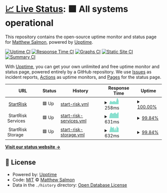 # [📈 Live Status](https://status.startrisk.com): <!--live status--> **🟩 All systems operational**

This repository contains the open-source uptime monitor and status page for [Matthew Salmon](matthewsalmon.com), powered by [Upptime](https://github.com/upptime/upptime).

[![Uptime CI](https://github.com/invig/startrisk-uptime/workflows/Uptime%20CI/badge.svg)](https://github.com/invig/startrisk-uptime/actions?query=workflow%3A%22Uptime+CI%22)
[![Response Time CI](https://github.com/invig/startrisk-uptime/workflows/Response%20Time%20CI/badge.svg)](https://github.com/invig/startrisk-uptime/actions?query=workflow%3A%22Response+Time+CI%22)
[![Graphs CI](https://github.com/invig/startrisk-uptime/workflows/Graphs%20CI/badge.svg)](https://github.com/invig/startrisk-uptime/actions?query=workflow%3A%22Graphs+CI%22)
[![Static Site CI](https://github.com/invig/startrisk-uptime/workflows/Static%20Site%20CI/badge.svg)](https://github.com/invig/startrisk-uptime/actions?query=workflow%3A%22Static+Site+CI%22)
[![Summary CI](https://github.com/invig/startrisk-uptime/workflows/Summary%20CI/badge.svg)](https://github.com/invig/startrisk-uptime/actions?query=workflow%3A%22Summary+CI%22)

With [Upptime](https://upptime.js.org), you can get your own unlimited and free uptime monitor and status page, powered entirely by a GitHub repository. We use [Issues](https://github.com/invig/startrisk-uptime/issues) as incident reports, [Actions](https://github.com/invig/startrisk-uptime/actions) as uptime monitors, and [Pages](https://status.startrisk.com) for the status page.

<!--start: status pages-->
<!-- This summary is generated by Upptime (https://github.com/upptime/upptime) -->
<!-- Do not edit this manually, your changes will be overwritten -->
<!-- prettier-ignore -->
| URL | Status | History | Response Time | Uptime |
| --- | ------ | ------- | ------------- | ------ |
| <img alt="" src="https://icons.duckduckgo.com/ip3/www.startrisk.com.ico" height="13"> [StartRisk](https://www.startrisk.com) | 🟩 Up | [start-risk.yml](https://github.com/invig/startrisk-uptime/commits/HEAD/history/start-risk.yml) | <details><summary><img alt="Response time graph" src="./graphs/start-risk/response-time-week.png" height="20"> 258ms</summary><br><a href="https://status.startrisk.com/history/start-risk"><img alt="Response time 289" src="https://img.shields.io/endpoint?url=https%3A%2F%2Fraw.githubusercontent.com%2Finvig%2Fstartrisk-uptime%2FHEAD%2Fapi%2Fstart-risk%2Fresponse-time.json"></a><br><a href="https://status.startrisk.com/history/start-risk"><img alt="24-hour response time 251" src="https://img.shields.io/endpoint?url=https%3A%2F%2Fraw.githubusercontent.com%2Finvig%2Fstartrisk-uptime%2FHEAD%2Fapi%2Fstart-risk%2Fresponse-time-day.json"></a><br><a href="https://status.startrisk.com/history/start-risk"><img alt="7-day response time 258" src="https://img.shields.io/endpoint?url=https%3A%2F%2Fraw.githubusercontent.com%2Finvig%2Fstartrisk-uptime%2FHEAD%2Fapi%2Fstart-risk%2Fresponse-time-week.json"></a><br><a href="https://status.startrisk.com/history/start-risk"><img alt="30-day response time 307" src="https://img.shields.io/endpoint?url=https%3A%2F%2Fraw.githubusercontent.com%2Finvig%2Fstartrisk-uptime%2FHEAD%2Fapi%2Fstart-risk%2Fresponse-time-month.json"></a><br><a href="https://status.startrisk.com/history/start-risk"><img alt="1-year response time 289" src="https://img.shields.io/endpoint?url=https%3A%2F%2Fraw.githubusercontent.com%2Finvig%2Fstartrisk-uptime%2FHEAD%2Fapi%2Fstart-risk%2Fresponse-time-year.json"></a></details> | <details><summary><a href="https://status.startrisk.com/history/start-risk">100.00%</a></summary><a href="https://status.startrisk.com/history/start-risk"><img alt="All-time uptime 99.96%" src="https://img.shields.io/endpoint?url=https%3A%2F%2Fraw.githubusercontent.com%2Finvig%2Fstartrisk-uptime%2FHEAD%2Fapi%2Fstart-risk%2Fuptime.json"></a><br><a href="https://status.startrisk.com/history/start-risk"><img alt="24-hour uptime 100.00%" src="https://img.shields.io/endpoint?url=https%3A%2F%2Fraw.githubusercontent.com%2Finvig%2Fstartrisk-uptime%2FHEAD%2Fapi%2Fstart-risk%2Fuptime-day.json"></a><br><a href="https://status.startrisk.com/history/start-risk"><img alt="7-day uptime 100.00%" src="https://img.shields.io/endpoint?url=https%3A%2F%2Fraw.githubusercontent.com%2Finvig%2Fstartrisk-uptime%2FHEAD%2Fapi%2Fstart-risk%2Fuptime-week.json"></a><br><a href="https://status.startrisk.com/history/start-risk"><img alt="30-day uptime 100.00%" src="https://img.shields.io/endpoint?url=https%3A%2F%2Fraw.githubusercontent.com%2Finvig%2Fstartrisk-uptime%2FHEAD%2Fapi%2Fstart-risk%2Fuptime-month.json"></a><br><a href="https://status.startrisk.com/history/start-risk"><img alt="1-year uptime 99.96%" src="https://img.shields.io/endpoint?url=https%3A%2F%2Fraw.githubusercontent.com%2Finvig%2Fstartrisk-uptime%2FHEAD%2Fapi%2Fstart-risk%2Fuptime-year.json"></a></details>
| <img alt="" src="https://icons.duckduckgo.com/ip3/null.ico" height="13"> StartRisk Services | 🟩 Up | [start-risk-services.yml](https://github.com/invig/startrisk-uptime/commits/HEAD/history/start-risk-services.yml) | <details><summary><img alt="Response time graph" src="./graphs/start-risk-services/response-time-week.png" height="20"> 631ms</summary><br><a href="https://status.startrisk.com/history/start-risk-services"><img alt="Response time 614" src="https://img.shields.io/endpoint?url=https%3A%2F%2Fraw.githubusercontent.com%2Finvig%2Fstartrisk-uptime%2FHEAD%2Fapi%2Fstart-risk-services%2Fresponse-time.json"></a><br><a href="https://status.startrisk.com/history/start-risk-services"><img alt="24-hour response time 728" src="https://img.shields.io/endpoint?url=https%3A%2F%2Fraw.githubusercontent.com%2Finvig%2Fstartrisk-uptime%2FHEAD%2Fapi%2Fstart-risk-services%2Fresponse-time-day.json"></a><br><a href="https://status.startrisk.com/history/start-risk-services"><img alt="7-day response time 631" src="https://img.shields.io/endpoint?url=https%3A%2F%2Fraw.githubusercontent.com%2Finvig%2Fstartrisk-uptime%2FHEAD%2Fapi%2Fstart-risk-services%2Fresponse-time-week.json"></a><br><a href="https://status.startrisk.com/history/start-risk-services"><img alt="30-day response time 611" src="https://img.shields.io/endpoint?url=https%3A%2F%2Fraw.githubusercontent.com%2Finvig%2Fstartrisk-uptime%2FHEAD%2Fapi%2Fstart-risk-services%2Fresponse-time-month.json"></a><br><a href="https://status.startrisk.com/history/start-risk-services"><img alt="1-year response time 614" src="https://img.shields.io/endpoint?url=https%3A%2F%2Fraw.githubusercontent.com%2Finvig%2Fstartrisk-uptime%2FHEAD%2Fapi%2Fstart-risk-services%2Fresponse-time-year.json"></a></details> | <details><summary><a href="https://status.startrisk.com/history/start-risk-services">99.84%</a></summary><a href="https://status.startrisk.com/history/start-risk-services"><img alt="All-time uptime 99.98%" src="https://img.shields.io/endpoint?url=https%3A%2F%2Fraw.githubusercontent.com%2Finvig%2Fstartrisk-uptime%2FHEAD%2Fapi%2Fstart-risk-services%2Fuptime.json"></a><br><a href="https://status.startrisk.com/history/start-risk-services"><img alt="24-hour uptime 100.00%" src="https://img.shields.io/endpoint?url=https%3A%2F%2Fraw.githubusercontent.com%2Finvig%2Fstartrisk-uptime%2FHEAD%2Fapi%2Fstart-risk-services%2Fuptime-day.json"></a><br><a href="https://status.startrisk.com/history/start-risk-services"><img alt="7-day uptime 99.84%" src="https://img.shields.io/endpoint?url=https%3A%2F%2Fraw.githubusercontent.com%2Finvig%2Fstartrisk-uptime%2FHEAD%2Fapi%2Fstart-risk-services%2Fuptime-week.json"></a><br><a href="https://status.startrisk.com/history/start-risk-services"><img alt="30-day uptime 99.96%" src="https://img.shields.io/endpoint?url=https%3A%2F%2Fraw.githubusercontent.com%2Finvig%2Fstartrisk-uptime%2FHEAD%2Fapi%2Fstart-risk-services%2Fuptime-month.json"></a><br><a href="https://status.startrisk.com/history/start-risk-services"><img alt="1-year uptime 99.98%" src="https://img.shields.io/endpoint?url=https%3A%2F%2Fraw.githubusercontent.com%2Finvig%2Fstartrisk-uptime%2FHEAD%2Fapi%2Fstart-risk-services%2Fuptime-year.json"></a></details>
| <img alt="" src="https://icons.duckduckgo.com/ip3/null.ico" height="13"> StartRisk Storage | 🟩 Up | [start-risk-storage.yml](https://github.com/invig/startrisk-uptime/commits/HEAD/history/start-risk-storage.yml) | <details><summary><img alt="Response time graph" src="./graphs/start-risk-storage/response-time-week.png" height="20"> 632ms</summary><br><a href="https://status.startrisk.com/history/start-risk-storage"><img alt="Response time 815" src="https://img.shields.io/endpoint?url=https%3A%2F%2Fraw.githubusercontent.com%2Finvig%2Fstartrisk-uptime%2FHEAD%2Fapi%2Fstart-risk-storage%2Fresponse-time.json"></a><br><a href="https://status.startrisk.com/history/start-risk-storage"><img alt="24-hour response time 701" src="https://img.shields.io/endpoint?url=https%3A%2F%2Fraw.githubusercontent.com%2Finvig%2Fstartrisk-uptime%2FHEAD%2Fapi%2Fstart-risk-storage%2Fresponse-time-day.json"></a><br><a href="https://status.startrisk.com/history/start-risk-storage"><img alt="7-day response time 632" src="https://img.shields.io/endpoint?url=https%3A%2F%2Fraw.githubusercontent.com%2Finvig%2Fstartrisk-uptime%2FHEAD%2Fapi%2Fstart-risk-storage%2Fresponse-time-week.json"></a><br><a href="https://status.startrisk.com/history/start-risk-storage"><img alt="30-day response time 577" src="https://img.shields.io/endpoint?url=https%3A%2F%2Fraw.githubusercontent.com%2Finvig%2Fstartrisk-uptime%2FHEAD%2Fapi%2Fstart-risk-storage%2Fresponse-time-month.json"></a><br><a href="https://status.startrisk.com/history/start-risk-storage"><img alt="1-year response time 815" src="https://img.shields.io/endpoint?url=https%3A%2F%2Fraw.githubusercontent.com%2Finvig%2Fstartrisk-uptime%2FHEAD%2Fapi%2Fstart-risk-storage%2Fresponse-time-year.json"></a></details> | <details><summary><a href="https://status.startrisk.com/history/start-risk-storage">99.84%</a></summary><a href="https://status.startrisk.com/history/start-risk-storage"><img alt="All-time uptime 99.96%" src="https://img.shields.io/endpoint?url=https%3A%2F%2Fraw.githubusercontent.com%2Finvig%2Fstartrisk-uptime%2FHEAD%2Fapi%2Fstart-risk-storage%2Fuptime.json"></a><br><a href="https://status.startrisk.com/history/start-risk-storage"><img alt="24-hour uptime 100.00%" src="https://img.shields.io/endpoint?url=https%3A%2F%2Fraw.githubusercontent.com%2Finvig%2Fstartrisk-uptime%2FHEAD%2Fapi%2Fstart-risk-storage%2Fuptime-day.json"></a><br><a href="https://status.startrisk.com/history/start-risk-storage"><img alt="7-day uptime 99.84%" src="https://img.shields.io/endpoint?url=https%3A%2F%2Fraw.githubusercontent.com%2Finvig%2Fstartrisk-uptime%2FHEAD%2Fapi%2Fstart-risk-storage%2Fuptime-week.json"></a><br><a href="https://status.startrisk.com/history/start-risk-storage"><img alt="30-day uptime 99.90%" src="https://img.shields.io/endpoint?url=https%3A%2F%2Fraw.githubusercontent.com%2Finvig%2Fstartrisk-uptime%2FHEAD%2Fapi%2Fstart-risk-storage%2Fuptime-month.json"></a><br><a href="https://status.startrisk.com/history/start-risk-storage"><img alt="1-year uptime 99.96%" src="https://img.shields.io/endpoint?url=https%3A%2F%2Fraw.githubusercontent.com%2Finvig%2Fstartrisk-uptime%2FHEAD%2Fapi%2Fstart-risk-storage%2Fuptime-year.json"></a></details>

<!--end: status pages-->

[**Visit our status website →**](https://status.startrisk.com)

## 📄 License

- Powered by: [Upptime](https://github.com/upptime/upptime)
- Code: [MIT](./LICENSE) © [Matthew Salmon](matthewsalmon.com)
- Data in the `./history` directory: [Open Database License](https://opendatacommons.org/licenses/odbl/1-0/)

